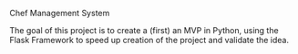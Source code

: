 Chef Management System

The goal of this project is to create a (first) an MVP in Python, using the Flask Framework to speed up creation of the project and validate the idea.
